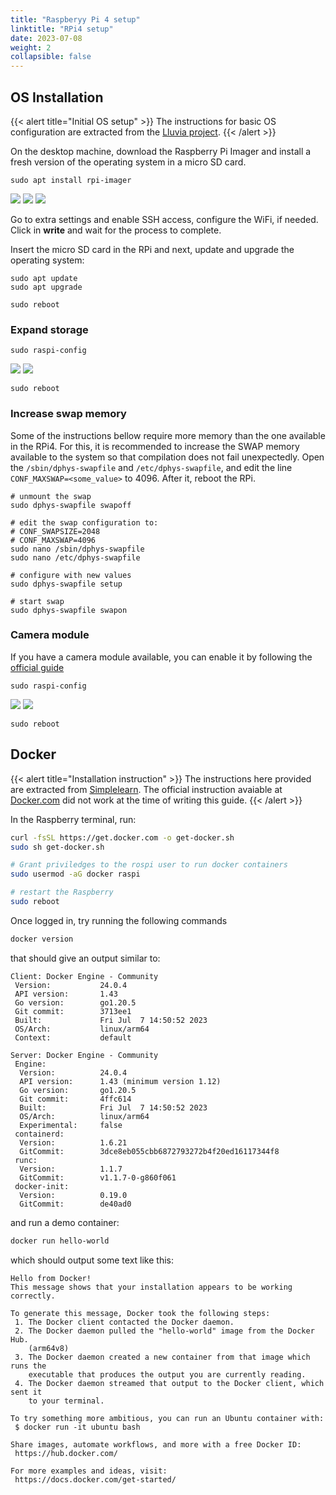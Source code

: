 ```yaml
---
title: "Raspberyy Pi 4 setup"
linktitle: "RPi4 setup"
date: 2023-07-08
weight: 2
collapsible: false
---
```



## OS Installation

{{< alert title="Initial OS setup" >}}
The instructions for basic OS configuration are extracted from the [Lluvia project](https://lluvia.ai/docs/gettingstarted/installation/raspberry_pi_4/).
{{< /alert >}}

On the desktop machine, download the Raspberry Pi Imager and install a fresh version of the operating system in a micro SD card.

```shell
sudo apt install rpi-imager
```

![](rpi-imager.png)
![](rpi-imager-os-select.png)
![](rpi-imager-sd.png)

Go to extra settings and enable SSH access, configure the WiFi, if needed. Click in **write** and wait for the process to complete.

Insert the micro SD card in the RPi and next, update and upgrade the operating system:

```shell
sudo apt update
sudo apt upgrade

sudo reboot
```

### Expand storage

```shell
sudo raspi-config
```

![](raspi-config-advanced-options.png)
![](raspi-config-expand-storage.png)

```shell
sudo reboot
```

### Increase swap memory

Some of the instructions bellow require more memory than the one available in the RPi4. For this, it is recommended to increase the SWAP memory available to the system so that compilation does not fail unexpectedly. Open the `/sbin/dphys-swapfile` and `/etc/dphys-swapfile`, and edit the line `CONF_MAXSWAP=<some_value>` to 4096. After it, reboot the RPi.

```shell
# unmount the swap
sudo dphys-swapfile swapoff

# edit the swap configuration to:
# CONF_SWAPSIZE=2048 
# CONF_MAXSWAP=4096
sudo nano /sbin/dphys-swapfile
sudo nano /etc/dphys-swapfile

# configure with new values
sudo dphys-swapfile setup

# start swap
sudo dphys-swapfile swapon
```

### Camera module

If you have a camera module available, you can enable it by following the [official guide](https://www.raspberrypi.com/documentation/accessories/camera.html)

```shell
sudo raspi-config
```

![](raspi-config-interface-options.png)
![](raspi-config-legacy-camera.png)

```shell
sudo reboot
```

## Docker

{{< alert title="Installation instruction" >}}
The instructions here provided are extracted from [Simplelearn](https://www.simplilearn.com/tutorials/docker-tutorial/raspberry-pi-docker). The official instruction avaiable at [Docker.com](https://docs.docker.com/engine/install/raspbian/) did not work at the time of writing this guide.
{{< /alert >}}

In the Raspberry terminal, run:


```bash
curl -fsSL https://get.docker.com -o get-docker.sh
sudo sh get-docker.sh

# Grant priviledges to the rospi user to run docker containers
sudo usermod -aG docker raspi

# restart the Raspberry
sudo reboot
```

Once logged in, try running the following commands

```bash
docker version
```

that should give an output similar to:

```
Client: Docker Engine - Community
 Version:           24.0.4
 API version:       1.43
 Go version:        go1.20.5
 Git commit:        3713ee1
 Built:             Fri Jul  7 14:50:52 2023
 OS/Arch:           linux/arm64
 Context:           default

Server: Docker Engine - Community
 Engine:
  Version:          24.0.4
  API version:      1.43 (minimum version 1.12)
  Go version:       go1.20.5
  Git commit:       4ffc614
  Built:            Fri Jul  7 14:50:52 2023
  OS/Arch:          linux/arm64
  Experimental:     false
 containerd:
  Version:          1.6.21
  GitCommit:        3dce8eb055cbb6872793272b4f20ed16117344f8
 runc:
  Version:          1.1.7
  GitCommit:        v1.1.7-0-g860f061
 docker-init:
  Version:          0.19.0
  GitCommit:        de40ad0
```

and run a demo container:

```bash
docker run hello-world
```

which should output some text like this:

```
Hello from Docker!
This message shows that your installation appears to be working correctly.

To generate this message, Docker took the following steps:
 1. The Docker client contacted the Docker daemon.
 2. The Docker daemon pulled the "hello-world" image from the Docker Hub.
    (arm64v8)
 3. The Docker daemon created a new container from that image which runs the
    executable that produces the output you are currently reading.
 4. The Docker daemon streamed that output to the Docker client, which sent it
    to your terminal.

To try something more ambitious, you can run an Ubuntu container with:
 $ docker run -it ubuntu bash

Share images, automate workflows, and more with a free Docker ID:
 https://hub.docker.com/

For more examples and ideas, visit:
 https://docs.docker.com/get-started/
```
